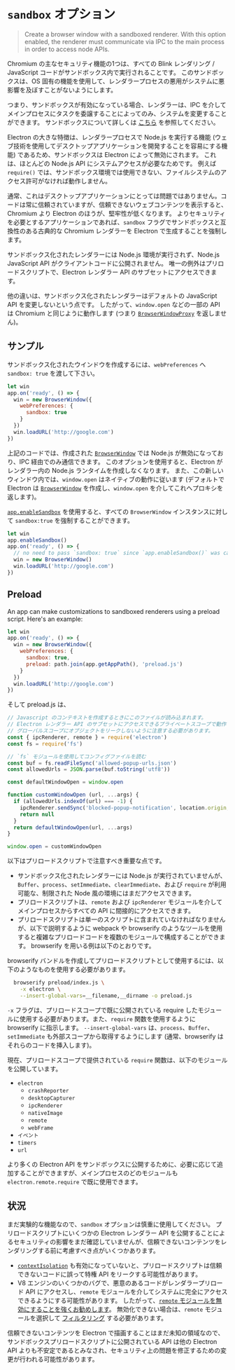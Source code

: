 # `sandbox` オプション

> Create a browser window with a sandboxed renderer. With this option enabled, the renderer must communicate via IPC to the main process in order to access node APIs.

Chromium の主なセキュリティ機能の1つは、すべての Blink レンダリング / JavaScript コードがサンドボックス内で実行されることです。 このサンドボックスは、OS 固有の機能を使用して、レンダラープロセスの悪用がシステムに悪影響を及ぼすことがないようにします。

つまり、サンドボックスが有効になっている場合、レンダラーは、IPC を介してメインプロセスにタスクを委譲することによってのみ、システムを変更することができます。 サンドボックスについて詳しくは [こちら](https://www.chromium.org/developers/design-documents/sandbox) を参照してください。

Electron の大きな特徴は、レンダラープロセスで Node.js を実行する機能 (ウェブ技術を使用してデスクトップアプリケーションを開発することを容易にする機能) であるため、サンドボックスは Electron によって無効にされます。 これは、ほとんどの Node.js API にシステムアクセスが必要なためです。 例えば `require()` では、サンドボックス環境では使用できない、ファイルシステムのアクセス許可がなければ動作しません。

通常、これはデスクトップアプリケーションにとっては問題ではありません。コードは常に信頼されていますが、信頼できないウェブコンテンツを表示すると、Chromium より Electron のほうが、堅牢性が低くなります。 よりセキュリティを必要とするアプリケーションであれば、`sandbox` フラグでサンドボックスと互換性のある古典的な Chromium レンダラーを Electron で生成することを強制します。

サンドボックス化されたレンダラーには Node.js 環境が実行されず、Node.js JavaScript API がクライアントコードに公開されません。 唯一の例外はプリロードスクリプトで、Electron レンダラー API のサブセットにアクセスできます。

他の違いは、サンドボックス化されたレンダラーはデフォルトの JavaScript API を変更しないという点です。 したがって、`window.open` などの一部の API は Chromium と同じように動作します (つまり [`BrowserWindowProxy`](browser-window-proxy.md) を返しません)。

## サンプル

サンドボックス化されたウインドウを作成するには、`webPreferences` へ `sandbox: true` を渡して下さい。

```js
let win
app.on('ready', () => {
  win = new BrowserWindow({
    webPreferences: {
      sandbox: true
    }
  })
  win.loadURL('http://google.com')
})
```

上記のコードでは、作成された [`BrowserWindow`](browser-window.md) では Node.js が無効になっており、IPC 経由でのみ通信できます。 このオプションを使用すると、Electron がレンダラー内の Node.js ランタイムを作成しなくなります。 また、この新しいウィンドウ内では、`window.open` はネイティブの動作に従います (デフォルトで Electron は [`BrowserWindow`](browser-window.md) を作成し、`window.open` を介してこれへプロキシを返します)。

[`app.enableSandbox`](app.md#appenablesandbox-experimental) を使用すると、すべての `BrowserWindow` インスタンスに対して `sandbox:true` を強制することができます。

```js
let win
app.enableSandbox()
app.on('ready', () => {
  // no need to pass `sandbox: true` since `app.enableSandbox()` was called.
  win = new BrowserWindow()
  win.loadURL('http://google.com')
})
```

## Preload

An app can make customizations to sandboxed renderers using a preload script. Here's an example:

```js
let win
app.on('ready', () => {
  win = new BrowserWindow({
    webPreferences: {
      sandbox: true,
      preload: path.join(app.getAppPath(), 'preload.js')
    }
  })
  win.loadURL('http://google.com')
})
```

そして preload.js は、

```js
// Javascript のコンテキストを作成するときにこのファイルが読み込まれます。 
// Electron レンダラー API のサブセットにアクセスできるプライベートスコープで動作します。 
// グローバルスコープにオブジェクトをリークしないように注意する必要があります。
const { ipcRenderer, remote } = require('electron')
const fs = require('fs')

// `fs` モジュールを使用してコンフィグファイルを読む
const buf = fs.readFileSync('allowed-popup-urls.json')
const allowedUrls = JSON.parse(buf.toString('utf8'))

const defaultWindowOpen = window.open

function customWindowOpen (url, ...args) {
  if (allowedUrls.indexOf(url) === -1) {
    ipcRenderer.sendSync('blocked-popup-notification', location.origin, url)
    return null
  }
  return defaultWindowOpen(url, ...args)
}

window.open = customWindowOpen
```

以下はプリロードスクリプトで注意すべき重要な点です。

- サンドボックス化されたレンダラーには Node.js が実行されていませんが、`Buffer`、`process`、`setImmediate`、`clearImmediate`、および `require` が利用可能な、制限された Node 風の環境にはまだアクセスできます。
- プリロードスクリプトは、`remote` および `ipcRenderer` モジュールを介してメインプロセスからすべての API に間接的にアクセスできます。
- プリロードスクリプトは単一のスクリプトに含まれていなければなりませんが、以下で説明するように webpack や browserify のようなツールを使用すると複雑なプリロードコードを複数のモジュールで構成することができます。 browserify を用いる例は以下のとおりです。

browserify バンドルを作成してプリロードスクリプトとして使用するには、以下のようなものを使用する必要があります。

```sh
  browserify preload/index.js \
    -x electron \
    --insert-global-vars=__filename,__dirname -o preload.js
```

`-x` フラグは、プリロードスコープで既に公開されている require したモジュールに使用する必要があります。また、`require` 関数を使用するように browserify に指示します。 `--insert-global-vars` は、`process`、`Buffer`、`setImmediate` も外部スコープから取得するようにします (通常、browserify はそれらのコードを挿入します)。

現在、プリロードスコープで提供されている `require` 関数は、以下のモジュールを公開しています。

- `electron`
  - `crashReporter`
  - `desktopCapturer`
  - `ipcRenderer`
  - `nativeImage`
  - `remote`
  - `webFrame`
- `イベント`
- `timers`
- `url`

より多くの Electron API をサンドボックスに公開するために、必要に応じて追加することができますが、メインプロセスのどのモジュールも `electron.remote.require` で既に使用できます。

## 状況

まだ実験的な機能なので、`sandbox` オプションは慎重に使用してください。 プリロードスクリプトにいくつかの Electron レンダラー API を公開することによるセキュリティの影響をまだ確認していませんが、信頼できないコンテンツをレンダリングする前に考慮すべき点がいくつかあります。

- [`contextIsolation`](../tutorial/security.md#3-enable-context-isolation-for-remote-content) も有効になっていないと、プリロードスクリプトは信頼できないコードに誤って特権 API をリークする可能性があります。
- V8 エンジンのいくつかのバグで、悪意のあるコードがレンダラープリロード API にアクセスし、`remote` モジュールを介してシステムに完全にアクセスできるようにする可能性があります。 したがって、[`remote` モジュールを無効にすることを強くお勧めします](../tutorial/security.md#15-disable-the-remote-module)。 無効化できない場合は、`remote` モジュールを選択して [フィルタリング](../tutorial/security.md#16-filter-the-remote-module) する必要があります。

信頼できないコンテンツを Electron で描画することはまだ未知の領域なので、サンドボックスプリロードスクリプトに公開されている API は他の Electron API よりも不安定であるとみなされ、セキュリティ上の問題を修正するための変更が行われる可能性があります。
